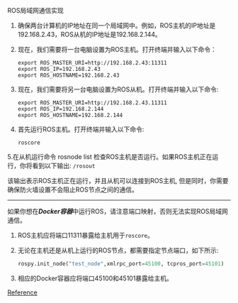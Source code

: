 ROS局域网通信实现

1. 确保两台计算机的IP地址在同一个局域网中。例如，ROS主机的IP地址是192.168.2.43，ROS从机的IP地址是192.168.2.144。
   
2. 现在，我们需要将一台电脑设置为ROS主机。打开终端并输入以下命令：
    ```
    export ROS_MASTER_URI=http://192.168.2.43:11311
    export ROS_IP=192.168.2.43
    export ROS_HOSTNAME=192.168.2.43
    ```

3. 现在，我们需要将另一台电脑设置为ROS从机。打开终端并输入以下命令:
    ```
    export ROS_MASTER_URI=http://192.168.2.43.11311
    export ROS_IP=192.168.2.144
    export ROS_HOSTNAME=192.168.2.144
    ```
4. 首先运行ROS主机。打开终端并输入以下命令:
    ```
    roscore
    ```
5.在从机运行命令 rosnode list 检查ROS主机是否运行。如果ROS主机正在运行，你将看到以下输出:
    ```
    /rosout
    ```

该输出表示ROS主机正在运行，并且从机可以连接到ROS主机, 但是同时，你需要确保防火墙设置不会阻止ROS节点之间的通信。

---

如果你想在***Docker容器***中运行ROS，请注意端口映射，否则无法实现ROS局域网通信。

1. ROS主机应将端口11311暴露给主机用于`roscore`。


2. 无论在主机还是从机上运行的ROS节点，都需要指定节点端口，如下所示:
    ```python
    rospy.init_node("test_node",xmlrpc_port=45100, tcpros_port=45101)
    ```
3. 相应的Docker容器应将端口45100和45101暴露给主机。

[Reference](https://medium.com/@yasuhirachiba/specifying-port-to-be-used-by-ros1-node-bd9dfd8643c6)